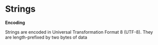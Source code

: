 # Strings

**Encoding**

Strings are encoded in Universal Transformation Format 8 (UTF-8). They are length-prefixed by two bytes of data